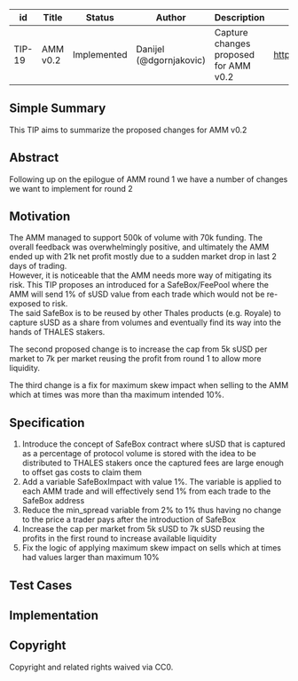 | id | Title | Status | Author | Description | Discussions to | Created |
| ----------- | ----------- | ----------- | ----------- | ----------- | ----------- | ----------- |
| TIP-19 | AMM v0.2 | Implemented | Danijel (@dgornjakovic) | Capture changes proposed for AMM v0.2  | https://discord.gg/8bzFdpGTrp | 2022-01-01
 
## Simple Summary
This TIP aims to summarize the proposed changes for AMM v0.2
## Abstract
Following up on the epilogue of AMM round 1 we have a number of changes we want to implement for round 2
## Motivation
The AMM managed to support 500k of volume with 70k funding. The overall feedback was overwhelmingly positive, and ultimately the AMM ended up with 21k net profit mostly due to a sudden market drop in last 2 days of trading.  
However, it is noticeable that the AMM needs more way of mitigating its risk. This TIP proposes an introduced for a SafeBox/FeePool where the AMM will send 1% of sUSD value from each trade which would not be re-exposed to risk.  
The said SafeBox is to be reused by other Thales products (e.g. Royale) to capture sUSD as a share from volumes and eventually find its way into the hands of THALES stakers.

The second proposed change is to increase the cap from 5k sUSD per market to 7k per market reusing the profit from round 1 to allow more liquidity.  

The third change is a fix for maximum skew impact when selling to the AMM which at times was more than tha maximum intended 10%. 

## Specification
1. Introduce the concept of SafeBox contract where sUSD that is captured as a percentage of protocol volume is stored with the idea to be distributed to THALES stakers once the captured fees are large enough to offset gas costs to claim them
2. Add a variable SafeBoxImpact with value 1%. The variable is applied to each AMM trade and will effectively send 1% from each trade to the SafeBox address
3. Reduce the min_spread variable from 2% to 1% thus having no change to the price a trader pays after the introduction of SafeBox
4. Increase the cap per market from 5k sUSD to 7k sUSD reusing the profits in the first round to increase available liquidity
5. Fix the logic of applying maximum skew impact on sells which at times had values larger than maximum 10%

## Test Cases
 
## Implementation

## Copyright
 
Copyright and related rights waived via CC0.
